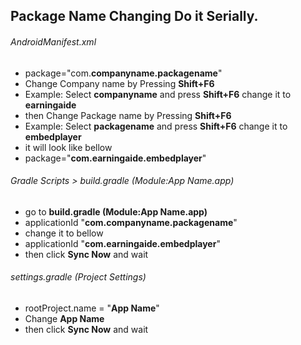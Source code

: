 ## Package Name Changing Do it Serially.
###### AndroidManifest.xml
* package="com.**companyname.packagename**"
* Change Company name by Pressing **Shift+F6**
* Example: Select  **companyname** and press **Shift+F6** change it to **earningaide**
* then Change Package name by Pressing **Shift+F6**
* Example: Select  **packagename** and press **Shift+F6** change it to **embedplayer**
* it will look like bellow
* package="**com.earningaide.embedplayer**"

###### Gradle Scripts > build.gradle (Module:App Name.app)
- go to **build.gradle (Module:App Name.app)**
- applicationId "**com.companyname.packagename**"
- change it to bellow 
- applicationId "**com.earningaide.embedplayer**"
- then click **Sync Now** and wait

###### settings.gradle (Project Settings)
- rootProject.name = "**App Name**"
- Change **App Name**
- then click **Sync Now** and wait
